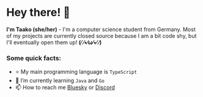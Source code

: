 # Hey there! 👋
**I'm Taako (she/her)** - I'm a computer science student from Germany. Most of my projects are currently closed source because I am a bit code shy, but I'll eventually open them up! **(⁄ ⁄•⁄ω⁄•⁄ ⁄)**
### Some quick facts:
- ⭐️ My main programming language is `TypeScript`
- 🌱 I’m currently learning `Java` and `Go`
- 📫 How to reach me [Bluesky](https://example.com) or [Discord](https://example.com)
